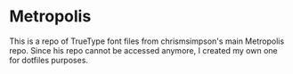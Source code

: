 # Metropolis

This is a repo of TrueType font files from chrismsimpson's main Metropolis repo. Since his repo cannot be accessed anymore, I created my own one for dotfiles purposes.
